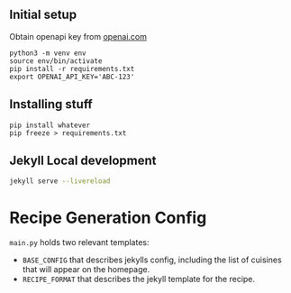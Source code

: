 ## Initial setup

Obtain openapi key from [openai.com](https://beta.openai.com/account/api-keys)

```
python3 -m venv env
source env/bin/activate
pip install -r requirements.txt
export OPENAI_API_KEY='ABC-123'
```

## Installing stuff

```
pip install whatever
pip freeze > requirements.txt
```

## Jekyll Local development

```sh
jekyll serve --livereload
```

# Recipe Generation Config
`main.py` holds two relevant templates:
- `BASE_CONFIG` that describes jekylls config, including the list of cuisines that will appear on the homepage.
- `RECIPE_FORMAT` that describes the jekyll template for the recipe.
